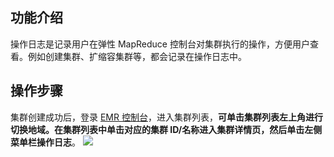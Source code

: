 ## 功能介绍
操作日志是记录用户在弹性 MapReduce 控制台对集群执行的操作，方便用户查看。例如创建集群、扩缩容集群等，都会记录在操作日志中。

## 操作步骤
集群创建成功后，登录 [EMR 控制台](https://console.cloud.tencent.com/emr)，进入集群列表，**可单击集群列表左上角进行切换地域。**在集群列表中单击对应的集群 **ID/名称**进入集群详情页，然后单击左侧菜单栏**操作日志**。
![](https://qcloudimg.tencent-cloud.cn/raw/f3297ec57198d4b23dc22d9a2a7e01aa.png)
